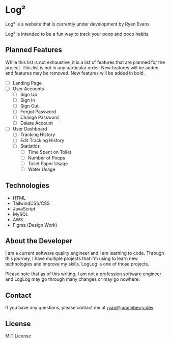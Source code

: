 # Log²

Log² is a website that is currently under development by Ryan Evans.

Log² is intended to be a fun way to track your poop and poop habits.

## Planned Features

While this list is not exhaustive, it is a list of features that are planned for the project. This list is not in any particular order. New features will be added and features may be removed. New features will be added in bold.

- [ ] Landing Page
- [ ] User Accounts
  - [ ] Sign Up
  - [ ] Sign In
  - [ ] Sign Out
  - [ ] Forgot Password
  - [ ] Change Password
  - [ ] Delete Account
- [ ] User Dashboard
  - [ ] Tracking History
  - [ ] Edit Tracking History
  - [ ] Statistics
    - [ ] Time Spent on Toilet
    - [ ] Number of Poops
    - [ ] Toilet Paper Usage
    - [ ] Water Usage

## Technologies

- HTML
- TailwindCSS/CSS
- JavaScript
- MySQL
- AWS
- Figma (Design Work)

## About the Developer

I am a current software quality engineer and I am learning to code. Through this journey, I have multiple projects that I'm using to learn new technologies and improve my skills. LogLog is one of those projects.

Please note that as of this writing, I am not a profession software engineer and LogLog may go through many changes or may go nowhere.

## Contact

If you have any questions, please contact me at ryan@jungleberry.dev

## License

MIT License
